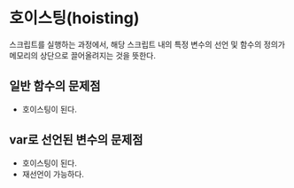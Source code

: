 # 호이스팅(hoisting)

스크립트를 실행하는 과정에서, 해당 스크립트 내의 특정 변수의 선언 및 함수의 정의가 메모리의 상단으로 끌어올려지는 것을 뜻한다.

## 일반 함수의 문제점

- 호이스팅이 된다.

## var로 선언된 변수의 문제점

- 호이스팅이 된다.
- 재선언이 가능하다.

